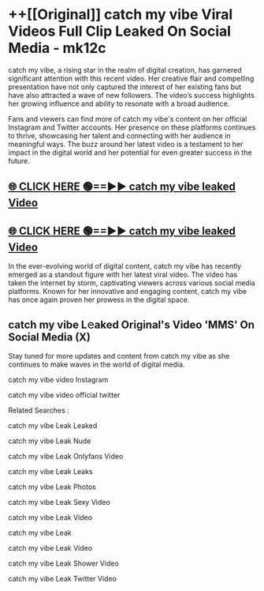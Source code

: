# ++[[Original]] catch my vibe Viral Videos Full Clip Leaked On Social Media - mk12c<br>

catch my vibe, a rising star in the realm of digital creation, has garnered significant attention with this recent video. Her creative flair and compelling presentation have not only captured the interest of her existing fans but have also attracted a wave of new followers. The video’s success highlights her growing influence and ability to resonate with a broad audience.

Fans and viewers can find more of catch my vibe's content on her official Instagram and Twitter accounts. Her presence on these platforms continues to thrive, showcasing her talent and connecting with her audience in meaningful ways. The buzz around her latest video is a testament to her impact in the digital world and her potential for even greater success in the future.


## [🌐 CLICK HERE 🟢==►► catch my vibe leaked Video ](https://onlyclips.site?title=catch_my_vibe&ref=git)

## [🌐 CLICK HERE 🟢==►► catch my vibe leaked Video ](https://onlyclips.site?title=catch_my_vibe&ref=git)


In the ever-evolving world of digital content, catch my vibe has recently emerged as a standout figure with her latest viral video. The video has taken the internet by storm, captivating viewers across various social media platforms. Known for her innovative and engaging content, catch my vibe has once again proven her prowess in the digital space.



## catch my vibe L𝚎aked Original's Video 'MMS' On Social Media (X)


Stay tuned for more updates and content from catch my vibe as she continues to make waves in the world of digital media.

catch my vibe video Instagram

catch my vibe video official twitter


Related Searches :

catch my vibe Leak Leaked

catch my vibe Leak Nude

catch my vibe Leak Onlyfans Video

catch my vibe Leak Leaks

catch my vibe Leak Photos

catch my vibe Leak Sexy Video

catch my vibe Leak Video

catch my vibe Leak

catch my vibe Leak Video

catch my vibe Leak Shower Video

catch my vibe Leak Twitter Video


